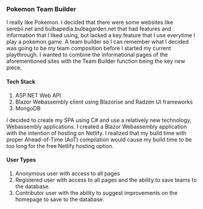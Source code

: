 ### Pokemon Team Builder

<p> I really like Pokemon. I decided that there were some websites like serebii.net and bulbapedia.bulbagarden.net that had features and information that I liked using,
  but lacked a key feature that I use everytime I play a pokemon game. A team builder so I can remember what I decided was going to be my team composition before I started
  my current playthrough. I wanted to combine the informational pages of the aforementioned sites with the Team Builder function being the key new piece.
  </p>
  
#### Tech Stack
1. ASP.NET Web API
2. Blazor Webassembly client using Blazorise and Radzen UI frameworks
3. MongoDB

<p>
  I decided to create my SPA using C# and use a relatively new technology, Webassembly applications. I created a Blazor Webassembly application with the intention of
  hosting on Netlify. I realized that my build time with proper Ahead-of-Time (AoT) compilation would cause my build time to be too long for the free Netlify hosting
  option.
  </p>
  
#### User Types

1. Anonymous user with access to all pages
2. Registered user with access to all pages and the ability to save teams to the database.
3. Contributor user with the ability to suggest improvements on the homepage to save to the database.

